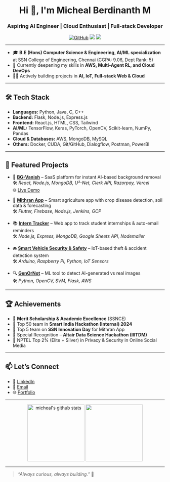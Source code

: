 <h1 align="center">Hi 👋, I'm Micheal Berdinanth M</h1>
<h3 align="center">Aspiring AI Engineer | Cloud Enthusiast | Full-stack Developer</h3>

<p align="center">
  <a href="https://github.com/Mmb0129"><img src="https://img.shields.io/github/followers/Mmb0129?label=Follow&style=social" alt="GitHub"></a>
  <a href="https://linkedin.com/in/micheal-berdinanth-m/"><img src="https://img.shields.io/badge/-LinkedIn-blue?style=flat&logo=linkedin"></a>
  <a href="mailto:michealberdinanth2210812@ssn.edu.in"><img src="https://img.shields.io/badge/-Email-red?style=flat&logo=gmail"></a>
</p>

---

- 🎓 **B.E (Hons) Computer Science & Engineering, AI/ML specialization**  
  at SSN College of Engineering, Chennai (CGPA: 9.06, Dept Rank: 5)
- 🌱 Currently deepening my skills in **AWS, Multi-Agent RL, and Cloud DevOps**
- 👨‍💻 Actively building projects in **AI, IoT, Full-stack Web & Cloud**

---

## 🛠️ Tech Stack
- **Languages:** Python, Java, C, C++
- **Backend:** Flask, Node.js, Express.js
- **Frontend:** React.js, HTML, CSS, Tailwind
- **AI/ML:** TensorFlow, Keras, PyTorch, OpenCV, Scikit-learn, NumPy, Pandas
- **Cloud & Databases:** AWS, MongoDB, MySQL
- **Others:** Docker, CUDA, Git/GitHub, Dialogflow, Postman, PowerBI

---

## 🚀 Featured Projects
- 💫 [**BG-Vanish**](https://github.com/Mmb0129/BG-Vanish) – SaaS platform for instant AI-based background removal  
  🛠️ *React, Node.js, MongoDB, U²-Net, Clerk API, Razorpay, Vercel*  
  🌐 [Live Demo](https://bgvanish.vercel.app/)

- 🌾 [**Mithran App**](https://github.com/Mmb0129/Mithran-App) – Smart agriculture app with crop disease detection, soil data & forecasting  
  🛠️ *Flutter, Firebase, Node.js, Jenkins, GCP*

- 📚 [**Intern Tracker**](https://github.com/Mmb0129/Intern-Tracker-App) – Web app to track student internships & auto-email reminders  
  🛠️ *Node.js, Express, MongoDB, Google Sheets API, Nodemailer*

- 🚘 [**Smart Vehicle Security & Safety**](https://github.com/Mmb0129/Smart-Vehicle-Security) – IoT-based theft & accident detection system  
  🛠️ *Arduino, Raspberry Pi, Python, IoT Sensors*

- 🔍 [**GenOrNot**](https://github.com/Mmb0129/Real-Vs-Fake-Detector) – ML tool to detect AI-generated vs real images  
  🛠️ *Python, OpenCV, SVM, Flask, AWS*

---

## 🏆 Achievements
- 🥇 **Merit Scholarship & Academic Excellence** (SSNCE)
- 🚀 Top 50 team in **Smart India Hackathon (Internal) 2024**
- 🌱 Top 5 team on **SSN Innovation Day** for Mithran App
- 🥈 Special Recognition – **Altair Data Science Hackathon (IIITDM)**
- 🥳 NPTEL Top 2% (Elite + Silver) in Privacy & Security in Online Social Media

---

## 📫 Let’s Connect
- 💼 [LinkedIn](https://linkedin.com/in/micheal-berdinanth-m/)
- 📧 [Email](mailto:michealberdinanth2210812@ssn.edu.in)
- 🌐 [Portfolio](https://michealprofile.netlify.app/)

---

<p align="center">
  <img src="https://github-readme-stats.vercel.app/api?username=Mmb0129&show_icons=true&theme=tokyonight" alt="micheal's github stats" height="180"/>
  <img src="https://github-readme-stats.vercel.app/api/top-langs/?username=Mmb0129&layout=compact&theme=tokyonight" height="180"/>
</p>

---

> *“Always curious, always building.”* 🚀
